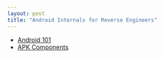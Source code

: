 ```yaml
---
layout: post
title: "Android Internals for Reverse Engineers"
---
```


* [Android 101](/android-reversing/android101/)
* [APK Components](/android-reversing/components/)